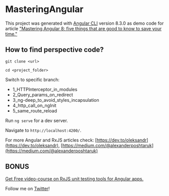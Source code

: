 # MasteringAngular

This project was generated with [Angular CLI](https://github.com/angular/angular-cli) version 8.3.0 as demo code for article ["Mastering Angular 8: five things that are good to know to save your time."](https://www.newline.co/@kievsash/mastering-angular-8:-five-things-that-are-good-to-know-to-save-your-time.--6302e8aa?utm_campaign=NG-Newsletter&utm_medium=email&utm_source=NG-Newsletter_315)

## How to find perspective code?
`git clone <url>`

`cd <project_folder>`

Switch to specific branch:
-  1_HTTPInterceptor_in_modules
-  2_Query_params_on_redirect
-  3_ng-deep_to_avoid_styles_incapsulation
-  4_http_call_on_ngInit
-  5_same_route_reload

Run `ng serve` for a dev server. 

Navigate to `http://localhost:4200/`. 

For more Angular and RxJS articles check:
[https://dev.to/oleksandr](https://dev.to/oleksandr),
[https://medium.com/@alexanderposhtaruk](https://medium.com/@alexanderposhtaruk)


## BONUS

[Get Free video-course on RxJS unit testing tools for Angular apps.](https://mailchi.mp/9c8299ec62c2/rxjsunittesting) 

Follow me on [Twitter](https://twitter.com/El_Extremal)!

